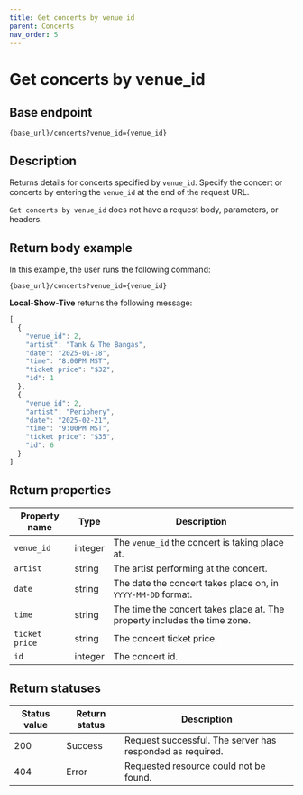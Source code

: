 ```yaml
---
title: Get concerts by venue id
parent: Concerts
nav_order: 5
---
```


# Get concerts by venue_id

## Base endpoint

```shell
{base_url}/concerts?venue_id={venue_id}
```

## Description

Returns details for concerts specified by `venue_id`. Specify the concert or concerts by entering the `venue_id` at the end of the request URL.

`Get concerts by venue_id` does not have a request body, parameters, or headers.

## Return body example

In this example, the user runs the following command:

```shell
{base_url}/concerts?venue_id={venue_id}
```

**Local-Show-Tive** returns the following message:

```js
[
  {
    "venue_id": 2,
    "artist": "Tank & The Bangas",
    "date": "2025-01-18",
    "time": "8:00PM MST",
    "ticket price": "$32",
    "id": 1
  },
  {
    "venue_id": 2,
    "artist": "Periphery",
    "date": "2025-02-21",
    "time": "9:00PM MST",
    "ticket price": "$35",
    "id": 6
  }
]
```

## Return properties

| Property name | Type | Description |
| ------------- | ----------- | ----------- |
| `venue_id` | integer | The `venue_id` the concert is taking place at. |
| `artist` | string | The artist performing at the concert. |
| `date` | string | The date the concert takes place on, in `YYYY-MM-DD` format. |
| `time` | string | The time the concert takes place at. The property includes the time zone. |
| `ticket price` | string | The concert ticket price. |
| `id` | integer | The concert id. |


## Return statuses

| Status value | Return status | Description |
| ------------- | ----------- | ----------- |
| 200 | Success | Request successful. The server has responded as required. |
| 404 | Error | Requested resource could not be found. |
